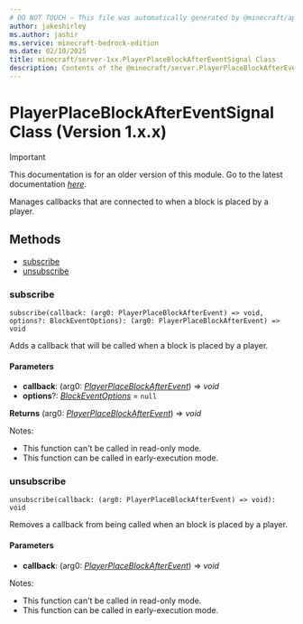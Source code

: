 ```yaml
---
# DO NOT TOUCH — This file was automatically generated by @minecraft/api-docs-generator, to report problems file an issue at https://github.com/Mojang/minecraft-scripting-libraries
author: jakeshirley
ms.author: jashir
ms.service: minecraft-bedrock-edition
ms.date: 02/10/2025
title: minecraft/server-1xx.PlayerPlaceBlockAfterEventSignal Class
description: Contents of the @minecraft/server.PlayerPlaceBlockAfterEventSignal class (Version 1.x.x).
---
```

# PlayerPlaceBlockAfterEventSignal Class (Version 1.x.x)

> [!IMPORTANT]
> This documentation is for an older version of this module. Go to the latest documentation [*here*](../../../scriptapi/minecraft/server/PlayerPlaceBlockAfterEventSignal.md).

Manages callbacks that are connected to when a block is placed by a player.

## Methods
- [subscribe](#subscribe)
- [unsubscribe](#unsubscribe)

### **subscribe**
`
subscribe(callback: (arg0: PlayerPlaceBlockAfterEvent) => void, options?: BlockEventOptions): (arg0: PlayerPlaceBlockAfterEvent) => void
`

Adds a callback that will be called when a block is placed by a player.

#### **Parameters**
- **callback**: (arg0: [*PlayerPlaceBlockAfterEvent*](PlayerPlaceBlockAfterEvent.md)) => *void*
- **options**?: [*BlockEventOptions*](BlockEventOptions.md) = `null`

**Returns** (arg0: [*PlayerPlaceBlockAfterEvent*](PlayerPlaceBlockAfterEvent.md)) => *void*
  
Notes:
- This function can't be called in read-only mode.
- This function can be called in early-execution mode.

### **unsubscribe**
`
unsubscribe(callback: (arg0: PlayerPlaceBlockAfterEvent) => void): void
`

Removes a callback from being called when an block is placed by a player.

#### **Parameters**
- **callback**: (arg0: [*PlayerPlaceBlockAfterEvent*](PlayerPlaceBlockAfterEvent.md)) => *void*
  
Notes:
- This function can't be called in read-only mode.
- This function can be called in early-execution mode.
